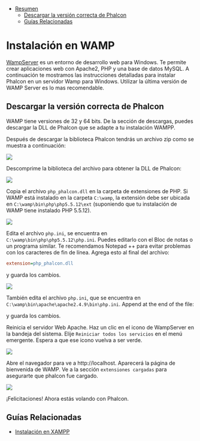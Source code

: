 <div class='article-menu'>
  <ul>
    <li>
      <a href="#overview">Resumen</a> 
      <ul>
        <li>
          <a href="#phalcon">Descargar la versión correcta de Phalcon</a>
        </li>
        <li>
          <a href="#related">Guías Relacionadas</a>
        </li>
      </ul>
    </li>
  </ul>
</div>

<a name='overview'></a>

# Instalación en WAMP

[WampServer](http://www.wampserver.com/en/) es un entorno de desarrollo web para Windows. Te permite crear aplicaciones web con Apache2, PHP y una base de datos MySQL. A continuación te mostramos las instrucciones detalladas para instalar Phalcon en un servidor Wamp para Windows. Utilizar la última versión de WAMP Server es lo mas recomendable.

<a name='phalcon'></a>

## Descargar la versión correcta de Phalcon

WAMP tiene versiones de 32 y 64 bits. De la sección de descargas, puedes descargar la DLL de Phalcon que se adapte a tu instalación WAMPP.

Después de descargar la biblioteca Phalcon tendrás un archivo zip como se muestra a continuación:

![](/images/content/webserver-xampp-1.png)

Descomprime la biblioteca del archivo para obtener la DLL de Phalcon:

![](/images/content/webserver-xampp-2.png)

Copia el archivo `php_phalcon.dll` en la carpeta de extensiones de PHP. Si WAMP está instalado en la carpeta `C:\wamp`, la extensión debe ser ubicada en `C:\wamp\bin\php\php5.5.12\ext` (suponiendo que tu instalación de WAMP tiene instalado PHP 5.5.12).

![](/images/content/webserver-wamp-1.png)

Edita el archivo `php.ini`, se encuentra en `C:\wamp\bin\php\php5.5.12\php.ini`. Puedes editarlo con el Bloc de notas o un programa similar. Te recomendamos Notepad ++ para evitar problemas con los caracteres de fin de línea. Agrega esto al final del archivo:

```ini
extension=php_phalcon.dll
```

y guarda los cambios.
    
![](/images/content/webserver-wamp-2.png)
  
También edita el archivo `php.ini`, que se encuentra en `C:\wamp\bin\apache\apache2.4.9\bin\php.ini`. Append at the end of the file: 

y guarda los cambios.

Reinicia el servidor Web Apache. Haz un clic en el icono de WampServer en la bandeja del sistema. Elije `Reiniciar todos los servicios` en el menú emergente. Espera a que ese icono vuelva a ser verde.

![](/images/content/webserver-wamp-3.png)

Abre el navegador para ve a http://localhost. Aparecerá la página de bienvenida de WAMP. Ve a la sección `extensiones cargadas` para asegurarte que phalcon fue cargado.

![](/images/content/webserver-wamp-4.png)

¡Felicitaciones! Ahora estás volando con Phalcon.

<a name='related'></a>

## Guías Relacionadas

* [Instalación en XAMPP](/[[language]]/[[version]]/webserver-xampp)
